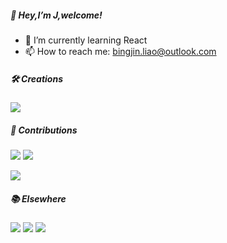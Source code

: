 
<!--
[![](https://img.shields.io/badge/WeChat-微信群-brightgreen)](#交流)


[![](https://img.shields.io/badge/Weibo-微博-orange)](https://weibo.com/u/2771284557)

[![](https://img.shields.io/badge/bilili-哔哩哔哩-ff69b4)](https://space.bilibili.com/161753278)
-->

<!--
<img align="right" src="https://github-readme-stats.vercel.app/api?username=jCodelife&show_icons=true&icon_color=f66f6a&text_color=5e7ce0&bg_color=ffffff&hide_title=false" /> 
-->

##### 👋 Hey,I’m J,welcome! 

- 🌱 I’m currently learning React
- 📫 How to reach me: bingjin.liao@outlook.com

##### 🛠 Creations

[![](https://img.shields.io/badge/mindmap-脑图-orange)](https://github.com/jCodeLife/mind-map)


##### 💌 Contributions

[![](https://img.shields.io/badge/Vue3-官方文档(few)-155f3e)](https://github.com/vuejs/docs/commits?author=jcodelife)
[![](https://img.shields.io/badge/Vue3-官方中文文档(lots)-42b883)](https://github.com/vuejs-translations/docs-zh-cn/commits?author=jcodelife)

[![](https://img.shields.io/badge/roadmap-前端学习路线-29d)](https://github.com/shengxinjing/it-roadmap/commits?author=jcodelife)



<!--
- Vue 3 docs-zh-cn (lots): https://github.com/vuejs-translations/docs-zh-cn/commits?author=jcodelife
- Vue 3 docs (few): https://github.com/vuejs/docs/commits?author=jcodelife
-->


<!--
###### 🔭 开源项目[vue-ui]()
-->

##### 📚 Elsewhere

[![](https://img.shields.io/badge/Juejin-掘金LV5-blue)](https://juejin.im/user/https://juejin.cn/user/3957856403462989/posts)
[![](https://img.shields.io/badge/Jianshu-简书LV7-e9634c)](https://www.jianshu.com/u/851bd01f6233)
[![](https://img.shields.io/badge/bilili-哔哩哔哩-fb7299)](https://space.bilibili.com/392983776)

<!--
**jCodeLife/jCodeLife** is a ✨ _special_ ✨ repository because its `README.md` (this file) appears on your GitHub profile.

Here are some ideas to get you started:

- 🔭 I’m currently working on ...
- 🌱 I’m currently learning ...
- 👯 I’m looking to collaborate on ...
- 🤔 I’m looking for help with ...
- 💬 Ask me about ...
- 📫 How to reach me: ...
- 😄 Pronouns: ...
- ⚡ Fun fact: ...
-->
